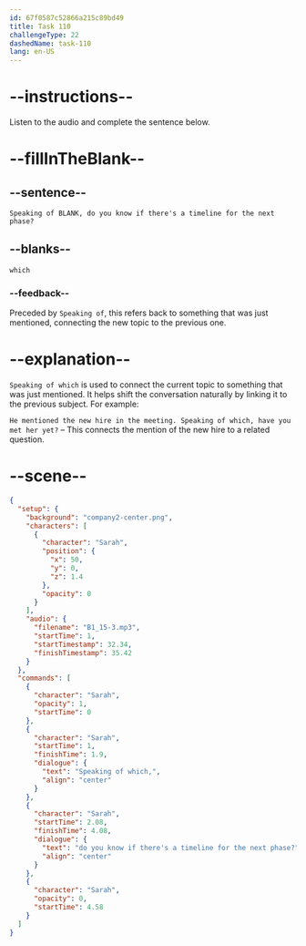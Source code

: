 ```yaml
---
id: 67f0587c52866a215c89bd49
title: Task 110
challengeType: 22
dashedName: task-110
lang: en-US
---
```


<!-- (Audio) Sarah: Speaking of which, do you know if there's a timeline for the next phase? -->

# --instructions--

Listen to the audio and complete the sentence below.

# --fillInTheBlank--

## --sentence--

`Speaking of BLANK, do you know if there's a timeline for the next phase?`

## --blanks--

`which`

### --feedback--

Preceded by `Speaking of`, this refers back to something that was just mentioned, connecting the new topic to the previous one.

# --explanation--

`Speaking of which` is used to connect the current topic to something that was just mentioned. It helps shift the conversation naturally by linking it to the previous subject. For example:

`He mentioned the new hire in the meeting. Speaking of which, have you met her yet?` – This connects the mention of the new hire to a related question.

# --scene--

```json
{
  "setup": {
    "background": "company2-center.png",
    "characters": [
      {
        "character": "Sarah",
        "position": {
          "x": 50,
          "y": 0,
          "z": 1.4
        },
        "opacity": 0
      }
    ],
    "audio": {
      "filename": "B1_15-3.mp3",
      "startTime": 1,
      "startTimestamp": 32.34,
      "finishTimestamp": 35.42
    }
  },
  "commands": [
    {
      "character": "Sarah",
      "opacity": 1,
      "startTime": 0
    },
    {
      "character": "Sarah",
      "startTime": 1,
      "finishTime": 1.9,
      "dialogue": {
        "text": "Speaking of which,",
        "align": "center"
      }
    },
    {
      "character": "Sarah",
      "startTime": 2.08,
      "finishTime": 4.08,
      "dialogue": {
        "text": "do you know if there's a timeline for the next phase?",
        "align": "center"
      }
    },
    {
      "character": "Sarah",
      "opacity": 0,
      "startTime": 4.58
    }
  ]
}
```
